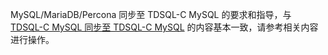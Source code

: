 MySQL/MariaDB/Percona 同步至 TDSQL-C MySQL 的要求和指导，与 [TDSQL-C MySQL 同步至 TDSQL-C MySQL](https://cloud.tencent.com/document/product/571/59962) 的内容基本一致，请参考相关内容进行操作。


